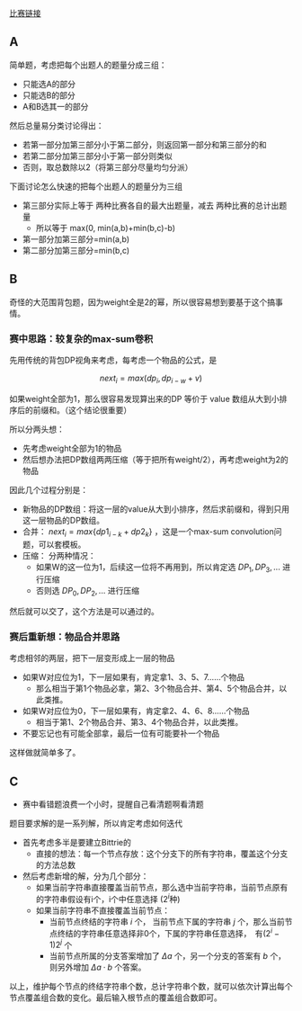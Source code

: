 [比赛链接](https://atcoder.jp/contests/arc201/tasks)

## A

简单题，考虑把每个出题人的题量分成三组：

* 只能选A的部分
* 只能选B的部分
* A和B选其一的部分

然后总量易分类讨论得出：

* 若第一部分加第三部分小于第二部分，则返回第一部分和第三部分的和
* 若第二部分加第三部分小于第一部分则类似
* 否则，取总数除以2（将第三部分尽量均匀分派）

下面讨论怎么快速的把每个出题人的题量分为三组

* 第三部分实际上等于 两种比赛各自的最大出题量，减去 两种比赛的总计出题量
    * 所以等于 max(0, min(a,b)+min(b,c)-b)
* 第一部分加第三部分=min(a,b)
* 第二部分加第三部分=min(b,c)

## B

奇怪的大范围背包题，因为weight全是2的幂，所以很容易想到要基于这个搞事情。

### 赛中思路：较复杂的max-sum卷积

先用传统的背包DP视角来考虑，每考虑一个物品的公式，是 

$$
next_i = max(dp_i, dp_{i-w}+v)
$$

如果weight全部为1，那么很容易发现算出来的DP 等价于 value 数组从大到小排序后的前缀和。（这个结论很重要）

所以分两头想：

* 先考虑weight全部为1的物品
* 然后想办法把DP数组两两压缩（等于把所有weight/2），再考虑weight为2的物品

因此几个过程分别是：

* 新物品的DP数组：将这一层的value从大到小排序，然后求前缀和，得到只用这一层物品的DP数组。
* 合并： $next_i = max\{dp1_{i-k}+dp2_{k}\}$ ，这是一个max-sum convolution问题，可以套模板。
* 压缩： 分两种情况：
    * 如果W的这一位为1，后续这一位将不再用到，所以肯定选 $DP_1, DP_3, ...$  进行压缩
    * 否则选 $DP_0, DP_2, ...$ 进行压缩

然后就可以交了，这个方法是可以通过的。

### 赛后重新想：物品合并思路

考虑相邻的两层，把下一层变形成上一层的物品

* 如果W对应位为1，下一层如果有，肯定拿1、3、5、7……个物品
    * 那么相当于第1个物品必拿，第2、3个物品合并、第4、5个物品合并，以此类推。
* 如果W对应位为0，下一层如果有，肯定拿2、4、6、8……个物品
    * 相当于第1、2个物品合并、第3、4个物品合并，以此类推。
* 不要忘记也有可能全部拿，最后一位有可能要补一个物品

这样做就简单多了。

## C

* 赛中看错题浪费一个小时，提醒自己看清题啊看清题

题目要求解的是一系列解，所以肯定考虑如何迭代

* 首先考虑多半是要建立Bittrie的
    * 直接的想法：每一个节点存放：这个分支下的所有字符串，覆盖这个分支的方法总数
* 然后考虑新增的解，分为几个部分：
    * 如果当前字符串直接覆盖当前节点，那么选中当前字符串，当前节点原有的字符串假设有i个，i个中任意选择 ($2^i$种)
    * 如果当前字符串不直接覆盖当前节点：
        * 当前节点终结的字符串 $i$ 个， 当前节点下属的字符串 $j$ 个，那么当前节点终结的字符串任意选择非0个，下属的字符串任意选择，　有$(2^i-1)2^j$ 个
        * 当前节点所属的分支答案增加了 $\Delta a$ 个，另一个分支的答案有 $b$ 个，则另外增加 $\Delta a·b$ 个答案。

以上，维护每个节点的终结字符串个数，总计字符串个数，就可以依次计算出每个节点覆盖组合数的变化。最后输入根节点的覆盖组合数即可。